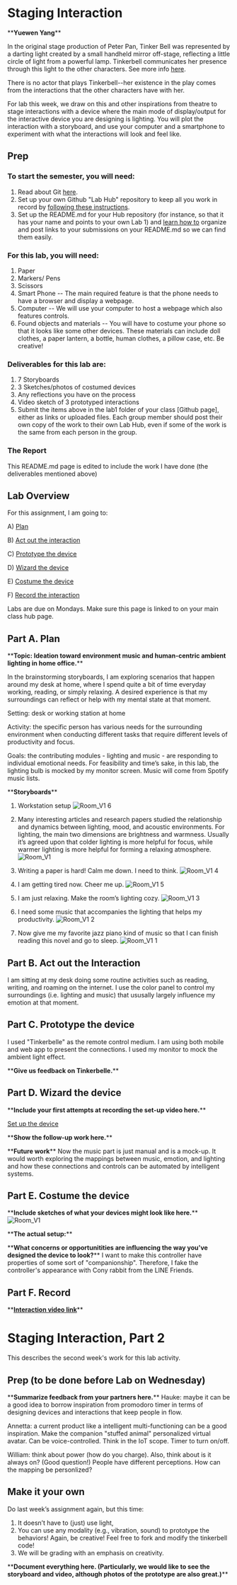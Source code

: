

# Staging Interaction

\*\***Yuewen Yang**\*\*

In the original stage production of Peter Pan, Tinker Bell was represented by a darting light created by a small handheld mirror off-stage, reflecting a little circle of light from a powerful lamp. Tinkerbell communicates her presence through this light to the other characters. See more info [here](https://en.wikipedia.org/wiki/Tinker_Bell). 

There is no actor that plays Tinkerbell--her existence in the play comes from the interactions that the other characters have with her.

For lab this week, we draw on this and other inspirations from theatre to stage interactions with a device where the main mode of display/output for the interactive device you are designing is lighting. You will plot the interaction with a storyboard, and use your computer and a smartphone to experiment with what the interactions will look and feel like. 



## Prep

### To start the semester, you will need:
1. Read about Git [here](https://git-scm.com/book/en/v2/Getting-Started-What-is-Git%3F).
2. Set up your own Github "Lab Hub" repository to keep all you work in record by [following these instructions](https://github.com/FAR-Lab/Developing-and-Designing-Interactive-Devices/blob/2021Fall/readings/Submitting%20Labs.md).
3. Set up the README.md for your Hub repository (for instance, so that it has your name and points to your own Lab 1) and [learn how to](https://guides.github.com/features/mastering-markdown/) organize and post links to your submissions on your README.md so we can find them easily.


### For this lab, you will need:
1. Paper
2. Markers/ Pens
3. Scissors
4. Smart Phone -- The main required feature is that the phone needs to have a browser and display a webpage.
5. Computer -- We will use your computer to host a webpage which also features controls.
6. Found objects and materials -- You will have to costume your phone so that it looks like some other devices. These materials can include doll clothes, a paper lantern, a bottle, human clothes, a pillow case, etc. Be creative!

### Deliverables for this lab are: 
1. 7 Storyboards
1. 3 Sketches/photos of costumed devices
1. Any reflections you have on the process
1. Video sketch of 3 prototyped interactions
1. Submit the items above in the lab1 folder of your class [Github page], either as links or uploaded files. Each group member should post their own copy of the work to their own Lab Hub, even if some of the work is the same from each person in the group.

### The Report
This README.md page is edited to include the work I have done (the deliverables mentioned above)

## Lab Overview
For this assignment, I am going to:

A) [Plan](#part-a-plan) 

B) [Act out the interaction](#part-b-act-out-the-interaction) 

C) [Prototype the device](#part-c-prototype-the-device)

D) [Wizard the device](#part-d-wizard-the-device) 

E) [Costume the device](#part-e-costume-the-device)

F) [Record the interaction](#part-f-record)

Labs are due on Mondays. Make sure this page is linked to on your main class hub page.

## Part A. Plan 

\*\***Topic: Ideation toward environment music and human-centric ambient lighting in home office.**\*\*


In the brainstorming storyboards, I am exploring scenarios that happen around my desk at home, where I spend quite a bit of time everyday working, reading, or simply relaxing. A desired experience is that my surroundings can reflect or help with my mental state at that moment. 

Setting: desk or working station at home

Activity: the specific person has various needs for the surrounding environment when conducting different tasks that require different levels of productivity and focus.

Goals: the contributing modules - lighting and music - are responding to individual emotional needs. For feasibility and time’s sake, in this lab, the lighting bulb is mocked by my monitor screen. Music will come from Spotify music lists.

\*\***Storyboards**\*\*

1. Workstation setup ![Room_V1 6](https://github.com/kapa-moon/Interactive-Lab-Hub/assets/100012430/c878bc6f-94c5-4cea-ad50-04341aa63542)


   
2. Many interesting articles and research papers studied the relationship and dynamics between lighting, mood, and acoustic environments. For lighting, the main two dimensions are brightness and warmness. Usually it’s agreed upon that colder lighting is more helpful for focus, while warmer lighting is more helpful for forming a relaxing atmosphere.
![Room_V1](https://github.com/kapa-moon/Interactive-Lab-Hub/assets/100012430/b0061a3f-f383-4f53-ad58-afcb0026aa0b)


3. Writing a paper is hard! Calm me down. I need to think.
   ![Room_V1 4](https://github.com/kapa-moon/Interactive-Lab-Hub/assets/100012430/706e862b-ed48-4ed5-8c62-0c366f097a41)

4. I am getting tired now. Cheer me up.
   ![Room_V1 5](https://github.com/kapa-moon/Interactive-Lab-Hub/assets/100012430/5c450d5a-3f8c-4def-a656-3532732b93a2)

5. I am just relaxing. Make the room’s lighting cozy.
   ![Room_V1 3](https://github.com/kapa-moon/Interactive-Lab-Hub/assets/100012430/05d91a92-1d00-4076-aeef-f96f29b84dd5)

6. I need some music that accompanies the lighting that helps my productivity.
   ![Room_V1 2](https://github.com/kapa-moon/Interactive-Lab-Hub/assets/100012430/bc44c0bb-1594-44c1-84b2-2c95627f54d1)

7. Now give me my favorite jazz piano kind of music so that I can finish reading this novel and go to sleep.
   ![Room_V1 1](https://github.com/kapa-moon/Interactive-Lab-Hub/assets/100012430/050044ea-dc60-4df2-9c8a-fc9b733b8373)




## Part B. Act out the Interaction

I am sitting at my desk doing some routine activities such as reading, writing, and roaming on the internet. I use the color panel to control my surroundings (i.e. lighting and music) that ususally largely influence my emotion at that moment.

## Part C. Prototype the device

I used "Tinkerbelle" as the remote control medium. I am using both mobile and web app to present the connections. I used my monitor to mock the ambient light effect.

\*\***Give us feedback on Tinkerbelle.**\*\*


## Part D. Wizard the device

\*\***Include your first attempts at recording the set-up video here.**\*\*

[Set up the device](https://drive.google.com/file/d/157xPfE7pw92zmc6tsob7avzLjFEKHsQj/view?usp=sharing)

\*\***Show the follow-up work here.**\*\*


\*\***Future work**\*\*
Now the music part is just manual and is a mock-up. It would worth exploring the mappings between music, emotion, and lighting and how these connections and controls can be automated by intelligent systems.


## Part E. Costume the device

\*\***Include sketches of what your devices might look like here.**\*\*
![Room_V1](https://github.com/kapa-moon/Interactive-Lab-Hub/assets/100012430/0fbd28b1-5d01-46f7-8c4e-535ff2e2a635)

\*\***The actual setup:**\*\*

\*\***What concerns or opportunitities are influencing the way you've designed the device to look?**\*\*
I want to make this controller have properties of some sort of "companionship". Therefore, I fake the controller's appearance with Cony rabbit from the LINE Friends.


## Part F. Record

\*\***[Interaction video link](https://drive.google.com/file/d/1rJHmeJ353lNJMUyzZKbrzPGJBMsmHybW/view?usp=drive_link)**\*\*




# Staging Interaction, Part 2 

This describes the second week's work for this lab activity.


## Prep (to be done before Lab on Wednesday)


\*\***Summarize feedback from your partners here.**\*\*
Hauke: maybe it can be a good idea to borrow inspiration from promodoro timer in terms of designing devices and interactions that keep people in flow.

Annetta: a current product like a intelligent multi-functioning can be a good inspiration. Make the companion "stuffed animal" personalized virtual avatar. Can be voice-controlled. Think in the IoT scope. 
Timer to turn on/off.

William: think about power (how do you charge). Also, think about is it always on? (Good question!) People have different perceptions. How can the mapping be personlized?




## Make it your own

Do last week’s assignment again, but this time: 
1) It doesn’t have to (just) use light, 
2) You can use any modality (e.g., vibration, sound) to prototype the behaviors! Again, be creative! Feel free to fork and modify the tinkerbell code! 
3) We will be grading with an emphasis on creativity. 

\*\***Document everything here. (Particularly, we would like to see the storyboard and video, although photos of the prototype are also great.)**\*\*
